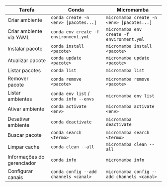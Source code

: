 | **Tarefa**                     | **Conda**                                  | **Micromamba**                             |
|--------------------------------|--------------------------------------------|--------------------------------------------|
| Criar ambiente                 | `conda create -n <env> [pacotes...]`       | `micromamba create -n <env> [pacotes...]`  |
| Criar ambiente via YAML    | `conda env create -f environment.yml`      | `micromamba env create -f environment.yml` |
| Instalar pacote                | `conda install <pacote>`                   | `micromamba install <pacote>`              |
| Atualizar pacote               | `conda update <pacote>`                    | `micromamba update <pacote>`               |
| Listar pacotes                 | `conda list`                               | `micromamba list`                          |
| Remover pacote                 | `conda remove <pacote>`                    | `micromamba remove <pacote>`               |
| Listar ambientes               | `conda env list` / `conda info --envs`     | `micromamba env list`                      |
| Ativar ambiente                | `conda activate <env>`                     | `micromamba activate <env>`                |
| Desativar ambiente             | `conda deactivate`                         | `micromamba deactivate`                    |
| Buscar pacote                  | `conda search <termo>`                     | `micromamba search <termo>`                |
| Limpar cache                   | `conda clean --all`                        | `micromamba clean --all`                   |
| Informações do gerenciador     | `conda info`                               | `micromamba info`                          |
| Configurar canais              | `conda config --add channels <canal>`      | `micromamba config --add channels <canal>` |
